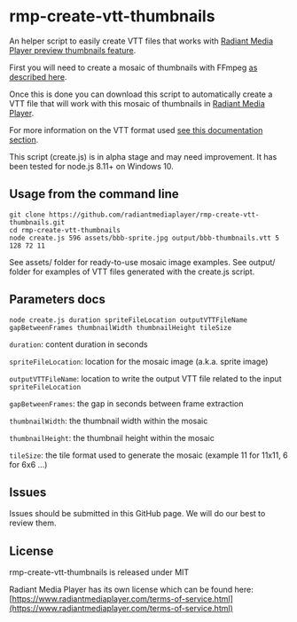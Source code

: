 # rmp-create-vtt-thumbnails

An helper script to easily create VTT files that works with [Radiant Media Player preview thumbnails feature](https://www.radiantmediaplayer.com/docs/latest/preview-thumbnails.html).

First you will need to create a mosaic of thumbnails with FFmpeg [as described here](https://www.radiantmediaplayer.com/docs/latest/preview-thumbnails.html#preview-thumbnails-ffmpeg).

Once this is done you can download this script to automatically create a VTT file that will work with this mosaic of thumbnails in [Radiant Media Player](https://www.radiantmediaplayer.com).

For more information on the VTT format used [see this documentation section](https://www.radiantmediaplayer.com/docs/latest/preview-thumbnails.html#preview-thumbnails-introduction).

This script (create.js) is in alpha stage and may need improvement. It has been tested for node.js 8.11+ on Windows 10.

## Usage from the command line
```
git clone https://github.com/radiantmediaplayer/rmp-create-vtt-thumbnails.git
cd rmp-create-vtt-thumbnails
node create.js 596 assets/bbb-sprite.jpg output/bbb-thumbnails.vtt 5 128 72 11
```
See assets/ folder for ready-to-use mosaic image examples. See output/ folder for examples of VTT files generated with the create.js script.

## Parameters docs

`node create.js duration spriteFileLocation outputVTTFileName gapBetweenFrames thumbnailWidth thumbnailHeight tileSize`

`duration`: content duration in seconds

`spriteFileLocation`: location for the mosaic image (a.k.a. sprite image)

`outputVTTFileName`: location to write the output VTT file related to the input `spriteFileLocation`

`gapBetweenFrames`: the gap in seconds between frame extraction

`thumbnailWidth`: the thumbnail width within the mosaic

`thumbnailHeight`: the thumbnail height within the mosaic

`tileSize`: the tile format used to generate the mosaic (example 11 for 11x11, 6 for 6x6 ...) 

## Issues
Issues should be submitted in this GitHub page. We will do our best to review them.

## License
rmp-create-vtt-thumbnails is released under MIT

Radiant Media Player has its own license which can be found here: [https://www.radiantmediaplayer.com/terms-of-service.html](https://www.radiantmediaplayer.com/terms-of-service.html)
